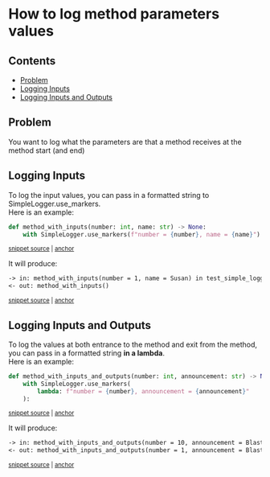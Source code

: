 # How to log method parameters values

<!-- toc -->
## Contents

  * [Problem](#problem)
  * [Logging Inputs](#logging-inputs)
  * [Logging Inputs and Outputs](#logging-inputs-and-outputs)<!-- endToc -->

## Problem

You want to log what the parameters are that a method receives at the method start (and end)

## Logging Inputs
To log the input values, you can pass in a formatted string to SimpleLogger.use_markers.  
Here is an example:

<!-- snippet: method_with_inputs -->
<a id='snippet-method_with_inputs'></a>
```py
def method_with_inputs(number: int, name: str) -> None:
    with SimpleLogger.use_markers(f"number = {number}, name = {name}"):
```
<sup><a href='/tests/test_simple_logger.py#L199-L202' title='Snippet source file'>snippet source</a> | <a href='#snippet-method_with_inputs' title='Start of snippet'>anchor</a></sup>
<!-- endSnippet -->

It will produce:  

<!-- snippet: test_simple_logger.test_markers_with_signature.approved.txt -->
<a id='snippet-test_simple_logger.test_markers_with_signature.approved.txt'></a>
```txt
-> in: method_with_inputs(number = 1, name = Susan) in test_simple_logger
<- out: method_with_inputs()
```
<sup><a href='/tests/approved_files/test_simple_logger.test_markers_with_signature.approved.txt#L1-L2' title='Snippet source file'>snippet source</a> | <a href='#snippet-test_simple_logger.test_markers_with_signature.approved.txt' title='Start of snippet'>anchor</a></sup>
<!-- endSnippet -->

## Logging Inputs and Outputs
To log the values at both entrance to the method and exit from the method, you can pass in a formatted string **in a lambda**.  
Here is an example:

<!-- snippet: method_with_inputs_and_outputs -->
<a id='snippet-method_with_inputs_and_outputs'></a>
```py
def method_with_inputs_and_outputs(number: int, announcement: str) -> None:
    with SimpleLogger.use_markers(
        lambda: f"number = {number}, announcement = {announcement}"
    ):
```
<sup><a href='/tests/test_simple_logger.py#L212-L217' title='Snippet source file'>snippet source</a> | <a href='#snippet-method_with_inputs_and_outputs' title='Start of snippet'>anchor</a></sup>
<!-- endSnippet -->

It will produce:  

<!-- snippet: test_simple_logger.test_markers_with_signature_in_and_out.approved.txt -->
<a id='snippet-test_simple_logger.test_markers_with_signature_in_and_out.approved.txt'></a>
```txt
-> in: method_with_inputs_and_outputs(number = 10, announcement = Blast off) in test_simple_logger
<- out: method_with_inputs_and_outputs(number = 1, announcement = Blast off)
```
<sup><a href='/tests/approved_files/test_simple_logger.test_markers_with_signature_in_and_out.approved.txt#L1-L2' title='Snippet source file'>snippet source</a> | <a href='#snippet-test_simple_logger.test_markers_with_signature_in_and_out.approved.txt' title='Start of snippet'>anchor</a></sup>
<!-- endSnippet -->
